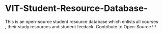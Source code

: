 # VIT-Student-Resource-Database-
This is an open-source student resource database which enlists all courses , their study resources and student feedack. Contribute to Open-Source !!!

